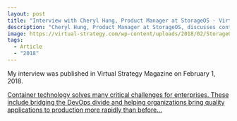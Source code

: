 ```yaml
---
layout: post
title: "Interview with Cheryl Hung, Product Manager at StorageOS - Virtual Strategy Magazine"
description: "Cheryl Hung, Product Manager at StorageOS, discusses container technology and enterprise with Virtual Strategy Magazine."
image: https://virtual-strategy.com/wp-content/uploads/2018/02/StorageOS_Hung_022018.jpg
tags:
  - Article
  - "2018"
---
```


My interview was published in Virtual Strategy Magazine on February 1, 2018.

[Container technology solves many critical challenges for enterprises. These include bridging the DevOps divide and helping organizations bring quality applications to production more rapidly than before...](https://virtual-strategy.com/2018/02/01/interview-with-cheryl-hung-product-manager-at-storageos/)
